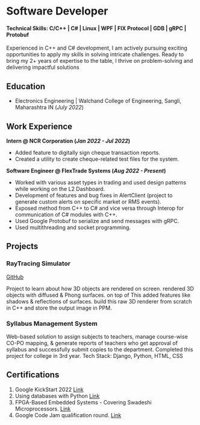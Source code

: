 # Software Developer

#### Technical Skills: C/C++ | C# | Linux | WPF | FIX Protocol | GDB | gRPC | Protobuf

Experienced in C++ and C# development, I am actively pursuing exciting opportunities to apply my skills in solving intricate
challenges. Ready to bring my 2+ years of expertise to the table, I thrive on problem-solving and delivering impactful solutions

## Education
- Electronics Engineering | Walchand College of Engineering, Sangli, Maharashtra IN (_July 2022_)

## Work Experience
**Intern @ NCR Corporation (_Jan 2022 - Jul 2022_)**
- Added feature to digitally sign cheque transaction reports.
- Created a utility to create cheque-related test files for the system.

**Software Engineer @ FlexTrade Systems (_Aug 2022 - Present_)**
- Worked with various asset types in trading and used design patterns while working on the L2 Dashboard.
- Development of features and bug fixes in AlertClient (project to generate custom alerts on specific market or RMS events).
- Exposed method from C++ to C# and vice versa through Interop for communication of C# modules with C++.
- Used Google Protobuf to serialize and send messages with gRPC.
- Used multithreading and socket programming.

## Projects
### RayTracing Simulator
[GitHub](https://github.com/sonavalepratham/RayTracing)

Project to learn about how 3D objects are rendered on screen. rendered 3D objects with diffused & Phong surfaces. on top of
This added features like shadows & reflections of surfaces. build this raw 3D renderer from scratch in C++ and store the output
image in PPM.

### Syllabus Management System

Web-based solution to assign subjects to teachers, manage course-wise CO-PO mapping, & generate reports of teachers who get approval of syllabus and successfully submit copies to the department.
Completed this project for college in 3rd year.
Tech Stack: Django, Python, HTML, CSS 

## Certifications
1. Google KickStart 2022 [Link](https://codingcompetitions.withgoogle.com/kickstart/certificate/summary/00000000008caba4)
2. Using databases with Python [Link](https://www.coursera.org/account/accomplishments/verify/82X6YGKXZMLZ?utm_campaign=sharebutton_course&utm_content=cert_image&utm_medium=certificate&utm_product=course&utm_source=link&utm_user=acba25f8fc45f8054e6ae0f9ab3e81739303c755)
3. FPGA-Based Embedded Systems - Covering Swadeshi Microprocessors. [Link](https://drive.google.com/file/d/1b9Pf8lxiDut0DPVs8FUuTIc3IQpBrCWZ/view)
4. Google Code Jam qualification round. [Link](https://codingcompetitions.withgoogle.com/codejam/certificate/summary/00000000004360f1)


